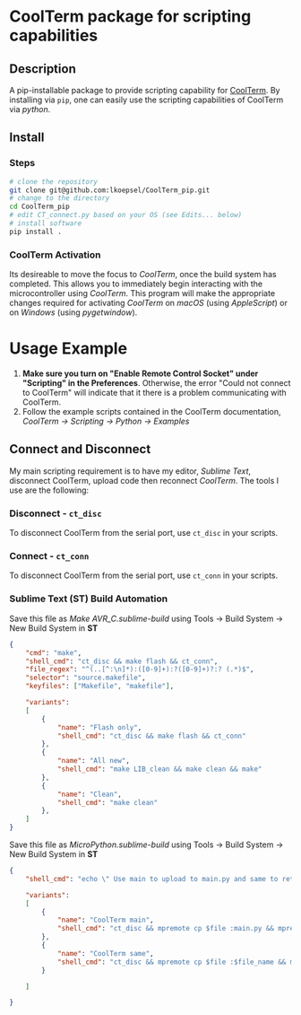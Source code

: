 # CoolTerm package for scripting capabilities
## Description
A pip-installable package to provide scripting capability for [CoolTerm](https://freeware.the-meiers.org). By installing via `pip`, one can easily use the scripting capabilities of CoolTerm via *python*.

## Install
### Steps
```bash
# clone the repository
git clone git@github.com:lkoepsel/CoolTerm_pip.git
# change to the directory
cd CoolTerm_pip
# edit CT_connect.py based on your OS (see Edits... below)
# install software
pip install .
```
### CoolTerm Activation
Its desireable to move the focus to *CoolTerm*, once the build system has completed. This allows you to immediately begin interacting with the microcontroller using *CoolTerm*. This program will make the appropriate changes required for activating *CoolTerm* on *macOS* (using *AppleScript*) or on *Windows* (using *pygetwindow*).

# Usage Example
1. **Make sure you turn on "Enable Remote Control Socket" under "Scripting" in the Preferences**. Otherwise, the error "Could not connect to CoolTerm" will indicate that it there is a problem communicating with CoolTerm.
2. Follow the example scripts contained in the CoolTerm documentation, *CoolTerm -> Scripting -> Python -> Examples*

## Connect and Disconnect
My main scripting requirement is to have my editor, *Sublime Text*, disconnect CoolTerm, upload code then reconnect *CoolTerm*. The tools I use are the following:

### Disconnect - `ct_disc`
To disconnect CoolTerm from the serial port, use `ct_disc` in your scripts.

### Connect - `ct_conn`
To disconnect CoolTerm from the serial port, use `ct_conn` in your scripts.

### Sublime Text (ST) Build Automation
Save this file as *Make AVR_C.sublime-build* using Tools -> Build System -> New Build System in **ST**
```json
{
	"cmd": "make",
	"shell_cmd": "ct_disc && make flash && ct_conn",
	"file_regex": "^(..[^:\n]*):([0-9]+):?([0-9]+)?:? (.*)$",
	"selector": "source.makefile",
	"keyfiles": ["Makefile", "makefile"],

	"variants":
	[
		{
			"name": "Flash only",
			"shell_cmd": "ct_disc && make flash && ct_conn"
		},
		{
			"name": "All new",
			"shell_cmd": "make LIB_clean && make clean && make"
		},
		{
			"name": "Clean",
			"shell_cmd": "make clean"
		},
	]
}
```

Save this file as *MicroPython.sublime-build* using Tools -> Build System -> New Build System in **ST**
```json
{
	"shell_cmd": "echo \" Use main to upload to main.py and same to retain filename\" ",

	"variants":
	[
		{
			"name": "CoolTerm main",
			"shell_cmd": "ct_disc && mpremote cp $file :main.py && mpremote reset && ct_conn"
		},
		{
			"name": "CoolTerm same",
			"shell_cmd": "ct_disc && mpremote cp $file :$file_name && mpremote reset && ct_conn"
		}

	]

}
```
